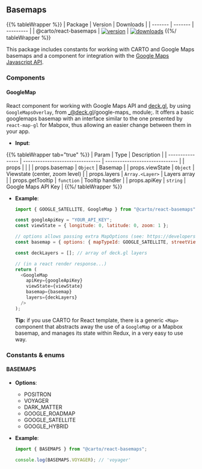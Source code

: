 ## Basemaps

{{% tableWrapper %}}
| Package | Version | Downloads |
| ------- | ------- | --------- |
| @carto/react-basemaps  | <a href="https://npmjs.org/package/@carto/react-basemaps">  <img src="https://img.shields.io/npm/v/@carto/react-basemaps.svg?style=flat-square" alt="version" style="margin-bottom: 0px; vertical-align: middle;" /></a> | <a href="https://npmjs.org/package/@carto/react-basemaps">  <img src="https://img.shields.io/npm/dt/@carto/react-basemaps.svg?style=flat-square" alt="downloads" style="margin-bottom: 0px; vertical-align: middle;" /></a>
{{%/ tableWrapper %}}

This package includes constants for working with CARTO and Google Maps basemaps and a component for integration with the [Google Maps Javascript API](https://developers.google.com/maps/documentation/javascript/overview).

### Components

#### GoogleMap

React component for working with Google Maps API and [deck.gl](https://deck.gl), by using `GoogleMapsOverlay`, from _@deck.gl/google-maps\_ module;. It offers a basic googlemaps basemap with an interface similar to the one presented by `react-map-gl` for Mabpox, thus allowing an easier change between them in your app.

- **Input**:

{{% tableWrapper tab="true" %}}
| Param            | Type                             | Description                    |
| ---------------- | -------------------------------- | ------------------------------ |
| props            |                                  |                                |
| props.basemap    | <code>Object</code>              | Basemap                        |
| props.viewState  | <code>Object</code>              | Viewstate (center, zoom level) |
| props.layers     | <code>Array.&lt;Layer&gt;</code> | Layers array                   |
| props.getTooltip | <code>function</code>            | Tooltip handler                |
| props.apiKey     | <code>string</code>              | Google Maps API Key            |
{{%/ tableWrapper %}}

- **Example**:

  ```js
  import { GOOGLE_SATELLITE, GoogleMap } from "@carto/react-basemaps";

  const googleApiKey = "YOUR_API_KEY";
  const viewState = { longitude: 0, latitude: 0, zoom: 1 };

  // options allows passing extra MapOptions (see: https://developers.google.com/maps/documentation/javascript/reference/map#MapOptions)
  const basemap = { options: { mapTypeId: GOOGLE_SATELLITE, streetViewControl: true } };

  const deckLayers = []; // array of deck.gl layers

  // (in a react render response...)
  return (
    <GoogleMap 
      apiKey={googleApiKey}
      viewState={viewState}
      basemap={basemap}
      layers={deckLayers}
    />
  );
  ```

  **Tip:** if you use CARTO for React template, there is a generic `<Map>` component that abstracts away the use of a `GoogleMap` or a Mapbox basemap, and manages its state within Redux, in a very easy to use way.

### Constants & enums

#### BASEMAPS

- **Options**:

  - POSITRON
  - VOYAGER
  - DARK_MATTER
  - GOOGLE_ROADMAP
  - GOOGLE_SATELLITE
  - GOOGLE_HYBRID

- **Example**:

  ```js
  import { BASEMAPS } from "@carto/react-basemaps";

  console.log(BASEMAPS.VOYAGER); // 'voyager'
  ```
